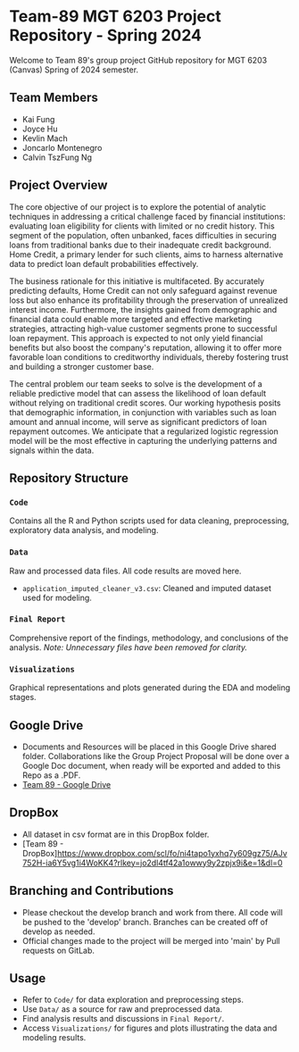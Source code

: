 #

# Team-89 MGT 6203 Project Repository - Spring 2024

Welcome to Team 89's group project GitHub repository for MGT 6203 (Canvas) Spring of 2024 semester.

## Team Members
- Kai Fung
- Joyce Hu
- Kevlin Mach
- Joncarlo Montenegro
- Calvin TszFung Ng

## Project Overview

The core objective of our project is to explore the potential of analytic techniques in addressing a critical challenge faced by financial institutions: evaluating loan eligibility for clients with limited or no credit history. This segment of the population, often unbanked, faces difficulties in securing loans from traditional banks due to their inadequate credit background. Home Credit, a primary lender for such clients, aims to harness alternative data to predict loan default probabilities effectively.

The business rationale for this initiative is multifaceted. By accurately predicting defaults, Home Credit can not only safeguard against revenue loss but also enhance its profitability through the preservation of unrealized interest income. Furthermore, the insights gained from demographic and financial data could enable more targeted and effective marketing strategies, attracting high-value customer segments prone to successful loan repayment. This approach is expected to not only yield financial benefits but also boost the company's reputation, allowing it to offer more favorable loan conditions to creditworthy individuals, thereby fostering trust and building a stronger customer base.

The central problem our team seeks to solve is the development of a reliable predictive model that can assess the likelihood of loan default without relying on traditional credit scores. Our working hypothesis posits that demographic information, in conjunction with variables such as loan amount and annual income, will serve as significant predictors of loan repayment outcomes. We anticipate that a regularized logistic regression model will be the most effective in capturing the underlying patterns and signals within the data.

## Repository Structure

### `Code`
Contains all the R and Python scripts used for data cleaning, preprocessing, exploratory data analysis, and modeling.

### `Data`
Raw and processed data files. All code results are moved here.
- `application_imputed_cleaner_v3.csv`: Cleaned and imputed dataset used for modeling.

### `Final Report`
Comprehensive report of the findings, methodology, and conclusions of the analysis.
*Note: Unnecessary files have been removed for clarity.*

### `Visualizations`
Graphical representations and plots generated during the EDA and modeling stages.

## Google Drive
- Documents and Resources will be placed in this Google Drive shared folder. Collaborations like the Group Project Proposal will be done over a Google Doc document, when ready will be exported and added to this Repo as a .PDF.
- [Team 89 - Google Drive](https://drive.google.com/drive/folders/1fgMOmtSIlGcIcjbpQjrJadFLRaADpTf8?usp=sharing)

## DropBox
- All dataset in csv format are in this DropBox folder. 
- [Team 89 - DropBox]https://www.dropbox.com/scl/fo/ni4tapo1yxhq7y609gz75/AJv752H-ia6Y5vg1i4WoKK4?rlkey=jo2dl4tf42a1owwy9y2zpjx9i&e=1&dl=0

## Branching and Contributions
- Please checkout the develop branch and work from there. All code will be pushed to the 'develop' branch. Branches can be created off of develop as needed.
- Official changes made to the project will be merged into 'main' by Pull requests on GitLab.

## Usage
- Refer to `Code/` for data exploration and preprocessing steps.
- Use `Data/` as a source for raw and preprocessed data.
- Find analysis results and discussions in `Final Report/`.
- Access `Visualizations/` for figures and plots illustrating the data and modeling results.






